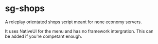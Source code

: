 # sg-shops
A roleplay orientated shops script meant for none economy servers. 

It uses NativeUI for the menu and has no framework intergration. This can be added if you're competant enough.
